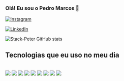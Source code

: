 
### Olá! Eu sou o Pedro Marcos 👋

[![Instagram](https://img.shields.io/badge/Instagram-E4405F?style=for-the-badge&logo=instagram&logoColor=white)](https://www.instagram.com/pedrow_oliveira)

[![LinkedIn](https://img.shields.io/badge/LinkedIn-0077B5?style=for-the-badge&logo=linkedin&logoColor=white)](https://www.linkedin.com/in/pedro-marcos-ferreira-2a4bb0170/)

![Stack-Peter GitHub stats](https://github-readme-stats.vercel.app/api?username=Stack-Peter&show_icons=true&theme=dracula)

## Tecnologias que eu uso no meu dia

<div style="display: inline_block"><br/>
<img align="center" src="https://img.shields.io/badge/HTML5-E34F26?style=for-the-badge&logo=html5&logoColor=white" />
<img align="center" src="https://img.shields.io/badge/CSS3-1572B6?style=for-the-badge&logo=css3&logoColor=white" />
<img align="center" src="https://img.shields.io/badge/JavaScript-323330?style=for-the-badge&logo=javascript&logoColor=F7DF1E" />
<img align="center" src="https://img.shields.io/badge/Node.js-43853D?style=for-the-badge&logo=node.js&logoColor=white" />
<img align="center" src="https://img.shields.io/badge/React-20232A?style=for-the-badge&logo=react&logoColor=61DAFB" />
<img align="center" src="https://img.shields.io/badge/Vue.js-35495E?style=for-the-badge&logo=vue.js&logoColor=4FC08D" />
<img align="center" src="https://img.shields.io/badge/Sass-CC6699?style=for-the-badge&logo=sass&logoColor=white" />
<img align="center" src="https://img.shields.io/badge/Bootstrap-563D7C?style=for-the-badge&logo=bootstrap&logoColor=white" />
<img align="center" src="https://img.shields.io/badge/styled--components-DB7093?style=for-the-badge&logo=styled-components&logoColor=white" />
</div>

